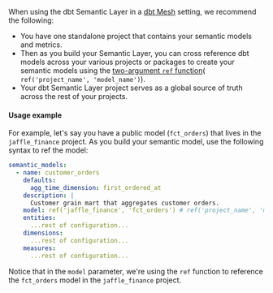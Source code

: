 When using the dbt Semantic Layer in a [dbt Mesh](/best-practices/how-we-mesh/mesh-1-intro) setting, we recommend the following:

- You have one standalone project that contains your semantic models and metrics.
- Then as you build your Semantic Layer, you can cross reference dbt models across your various projects or packages to create your semantic models using the [two-argument `ref` function](/reference/dbt-jinja-functions/ref#ref-project-specific-models)( `ref('project_name', 'model_name')`).
- Your dbt Semantic Layer project serves as a global source of truth across the rest of your projects.

#### Usage example 
For example, let's say you have a public model (`fct_orders`) that lives in the `jaffle_finance` project. As you build your semantic model, use the following syntax to ref the model:

<File name="models/metrics/semantic_model_name.yml">

```yaml
semantic_models:
  - name: customer_orders
    defaults:
      agg_time_dimension: first_ordered_at
    description: |
      Customer grain mart that aggregates customer orders.
    model: ref('jaffle_finance', 'fct_orders') # ref('project_name', 'model_name')
    entities:
      ...rest of configuration...
    dimensions:
      ...rest of configuration...
    measures:
      ...rest of configuration...
```
</File>

Notice that in the `model` parameter, we're using the `ref` function to reference the `fct_orders` model in the `jaffle_finance` project. 
<br />

